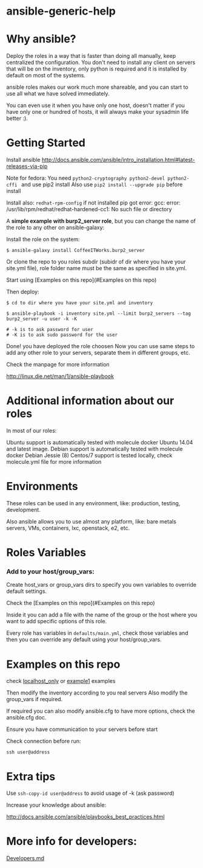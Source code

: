 # ansible-generic-help

Why ansible?
============

Deploy the roles in a way that is faster than doing all manually, keep centralized the configuration. 
You don't need to install any client on servers that will be on the inventory, only python is required and it is installed by default on most of the systems.

ansible roles makes our work much more shareable, and you can start to use all what we have solved immediately. 

You can even use it when you have only one host, doesn't matter if you have only one or hundred of hosts, it will always make your sysadmin life better :). 


Getting Started
================


Install ansible http://docs.ansible.com/ansible/intro_installation.html#latest-releases-via-pip

Note for fedora:
You need `python2-cryptography python2-devel python2-cffi ` and use pip2 install
Also use `pip2 install --upgrade pip` before install

Install also: `redhat-rpm-config` if not installed pip got error: gcc: error: /usr/lib/rpm/redhat/redhat-hardened-cc1: No such file or directory

A **simple example with burp2_server role**, but you can change the name of the role to any other on ansible-galaxy:

Install the role on the system: 

    $ ansible-galaxy install CoffeeITWorks.burp2_server

Or clone the repo to you roles subdir (subidr of dir where you have your site.yml file), role folder name must be the same as specified in site.yml.

Start using [Examples on this repo](#Examples on this repo)

Then deploy: 
    
    $ cd to dir where you have your site.yml and inventory
    
    $ ansible-playbook -i inventory site.yml --limit burp2_servers --tag burp2_server -u user -k -K 

    # -k is to ask password for user
    # -K is to ask sudo password for the user

Done! you have deployed the role choosen
Now you can use same steps to add any other role to your servers, separate them in different groups, etc. 

Check the manpage for more information 

http://linux.die.net/man/1/ansible-playbook


Additional information about our roles
======================================

In most of our roles: 

Ubuntu support is automatically tested with molecule docker Ubuntu 14.04 and latest image.
Debian support is automatically tested with molecule docker Debian Jessie (8)
Centos/7 support is tested locally, check molecule.yml file for more information


Environments
============

These roles can be used in any environment, like: production, testing, development. 

Also ansible allows you to use almost any platform, like: bare metals servers, VMs, containers, lxc, openstack, e2, etc. 


Roles Variables
===============

### Add to your host/group_vars:
 
Create host_vars or group_vars dirs to specify you own variables to override default settings. 

Check the [Examples on this repo](#Examples on this repo)

Inside it you can add a file with the name of the group or the host where you want to add specific options of this role.

Every role has variables in `defaults/main.yml`, check those variables and then you can override any default using your host/group_vars.



Examples on this repo
=====================

check [localhost_only](localhost_only) or [example1](example1) examples

Then modify the inventory according to you real servers
Also modify the group_vars if required. 

If required you can also modify ansible.cfg to have more options, check the ansible.cfg doc. 

Ensure you have communication to your servers before start

Check connection before run:

    ssh user@address

Extra tips
==========

Use `ssh-copy-id user@address` to avoid usage of -k (ask password)

Increase your knowledge about ansible: 

http://docs.ansible.com/ansible/playbooks_best_practices.html

More info for developers:
=========================

[Developers.md](Developers.md)





